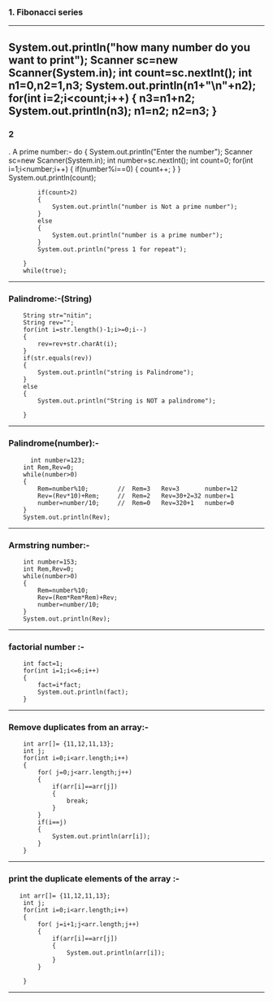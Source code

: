 ### 1. Fibonacci series
------------------------------------------------------------------------------------------------------------------------
System.out.println("how many number do you want to print");
		Scanner sc=new Scanner(System.in);
		int count=sc.nextInt();
		int n1=0,n2=1,n3;
		System.out.println(n1+"\n"+n2);
		for(int i=2;i<count;i++)
		{
			n3=n1+n2;
			System.out.println(n3);
			n1=n2;
			n2=n3;
		}
-----------------------------------------------------------------------------------------------------------------------
### 2

. A prime number:-
do {
			System.out.println("Enter the number");
			Scanner sc=new Scanner(System.in);
			int number=sc.nextInt();
			int count=0;
			for(int i=1;i<number;i++)
			{
				if(number%i==0)
				{
					count++;
				}
			}	
			System.out.println(count);
	
			if(count>2)
			{
				System.out.println("number is Not a prime number");
			}
			else
			{
				System.out.println("number is a prime number");
			}
			System.out.println("press 1 for repeat");
         
		}
		while(true);
-----------------------------------------------------------------------------------------------------------------------
### Palindrome:-(String)

		String str="nitin";
		String rev="";
		for(int i=str.length()-1;i>=0;i--)
		{
			rev=rev+str.charAt(i);
		}
		if(str.equals(rev))
		{
			System.out.println("string is Palindrome");
		}
		else
		{
			System.out.println("String is NOT a palindrome");
			
		}
----------------------------------------------------------------------------------------------------------------------
### Palindrome(number):-

          int number=123;
		int Rem,Rev=0;
		while(number>0)
		{
			Rem=number%10;        //  Rem=3   Rev=3       number=12
			Rev=(Rev*10)+Rem;     //  Rem=2   Rev=30+2=32 number=1
			number=number/10;     //  Rem=0   Rev=320+1   number=0
		}
		System.out.println(Rev);
----------------------------------------------------------------------------------------------------------------------
### Armstring number:-

		int number=153;
		int Rem,Rev=0;
		while(number>0)
		{
			Rem=number%10;        
			Rev=(Rem*Rem*Rem)+Rev;    
			number=number/10;     
		}
		System.out.println(Rev);
-----------------------------------------------------------------------------------------------------------------------
### factorial number :-
		int fact=1;
		for(int i=1;i<=6;i++)
		{
			fact=i*fact;
			System.out.println(fact);
		}
-----------------------------------------------------------------------------------------------------------------------
### Remove duplicates from an array:-
        
		int arr[]= {11,12,11,13};
		int j;
		for(int i=0;i<arr.length;i++)
		{
			for( j=0;j<arr.length;j++)
			{
				if(arr[i]==arr[j])
				{
					break;
				}
			}
			if(i==j)
			{
				System.out.println(arr[i]);
			}
		}
-----------------------------------------------------------------------------------------------------------------------
### print the duplicate elements of the array :-

       int arr[]= {11,12,11,13};
		int j;
		for(int i=0;i<arr.length;i++)
		{
			for( j=i+1;j<arr.length;j++)
			{
				if(arr[i]==arr[j])
				{
					System.out.println(arr[i]);
				}
			}
			
		}
---------------------------------------------------------------------------------------------------------------------
### 
